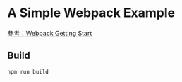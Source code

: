 # A Simple Webpack Example

[參考：Webpack Getting Start](https://webpack.js.org/guides/getting-started/])

## Build
```
npm run build
```